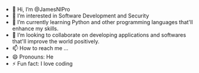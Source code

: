- 👋 Hi, I’m @JamesNIPro
- 👀 I’m interested in Software Development and Security
- 🌱 I’m currently learning Python and other programming languages that'll enhance my skills.
- 💞️ I’m looking to collaborate on developing applications and softwares that'll improve the world positively.
- 📫 How to reach me ...
- 😄 Pronouns: He 
- ⚡ Fun fact: I love coding

<!---
JamesNIPro/JamesNIPro is a ✨ special ✨ repository because its `README.md` (this file) appears on your GitHub profile.
You can click the Preview link to take a look at your changes.
--->

